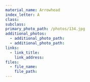 ```yaml
---
material_name: Arrowhead
index_letter: A
class:
subclass:
primary_photo_path: /photos/134.jpg
additional_photos:
  - additional_photo_path:
  - additional_photo_path:
links:
  - link_title:
    link_address:
files:
  - file_name:
    file_path:
---
```



